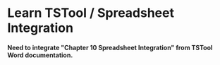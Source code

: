 # Learn TSTool / Spreadsheet Integration #

**Need to integrate "Chapter 10 Spreadsheet Integration" from TSTool Word documentation.**
